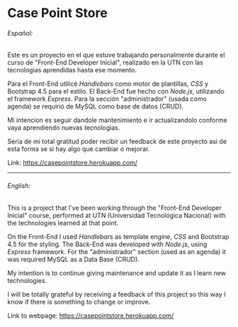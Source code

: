 # Case Point Store

###### Español:
Este es un proyecto en el que estuve trabajando personalmente durante
el curso de "Front-End Developer Inicial", realizado en la UTN 
con las tecnologias aprendidas hasta ese momento.

Para el Front-End utilicé *Handlebars* como motor de plantillas, 
*CSS* y Bootstrap 4.5 para el estilo.
El Back-End fue hecho con *Node.js*, utilizando el framework *Express*.
Para la sección "administrador" (usada como agenda)
se requirió de MySQL como base de datos (CRUD).

Mi intencion es seguir dandole mantenimiento e ir
actualizandolo conforme vaya aprendiendo nuevas tecnologias.

Seria de mi total gratitud poder recibir un feedback de este proyecto
asi de esta forma se si hay algo que cambiar o mejorar.

Link: https://casepointstore.herokuapp.com/

---------------------------------------------------------------------------------

###### English:
This is a project that I've been working through 
the "Front-End Developer Inicial" course, performed at UTN (Universidad Tecnológica Nacional)
with the technologies learned at that point.

On the Front-End I used *Handlebars* as template engine, 
*CSS* and Bootstrap 4.5 for the styling.
The Back-End was developed with *Node.js*, using *Express* framework.
For the "administrador" section (used as an agenda)
it was required MySQL as a Data Base (CRUD).

My intention is to continue giving maintenance and update it
as I learn new technologies.


I will be totally grateful by receiving a feedback of this project
so this way I know if there is something to change or improve.

Link to webpage: https://casepointstore.herokuapp.com/

